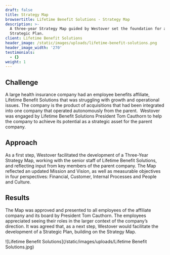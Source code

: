 ```yaml
---
draft: false
title: Strategy Map
browsertitle: Lifetime Benefit Solutions - Strategy Map
description: >-
  A three-year Strategy Map guided by Westover set the foundation for a full
  Strategic Plan.
client: Lifetime Benefit Solutions
header_image: /static/images/uploads/lifetime-benefit-solutions.png
header_image_width: '270'
testimonials:
  - {}
weight: 1
---
```

## Challenge

A large health insurance company had an employee benefits
affiliate, Lifetime Benefit Solutions that was struggling with growth and
operational issues. The company is the product of acquisitions that had been integrated
into one company that operated autonomously from the parent.  Westover was engaged by Lifetime Benefit
Solutions President Tom Cauthorn to help the company to achieve its potential
as a strategic asset for the parent company.

## Approach

As a first step, Westover facilitated the development of a
Three-Year Strategy Map, working with the senior staff of Lifetime Benefit
Solutions, and reflecting input from key members of the parent company. The Map
reflected an updated Mission and Vision, as well as measurable objectives in
four perspectives: Financial, Customer, Internal Processes and People and Culture.

## Results

The Map was approved and presented to all employees of the
affiliate company and its board by President Tom Cauthorn. The employees
appreciated seeing their roles in the larger context of the company’s
direction. It was agreed that, as a next step, Westover would facilitate the development
of a Strategic Plan, building on the Strategy Map.

![Lifetime Benefit Solutions](/static/images/uploads/Lifetime Benefit Solutions.jpg)
